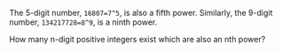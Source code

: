 The 5-digit number, `16807=7^5`, is also a fifth power.
Similarly, the 9-digit number, `134217728=8^9`, is a ninth power.

How many n-digit positive integers exist which are also an nth power?